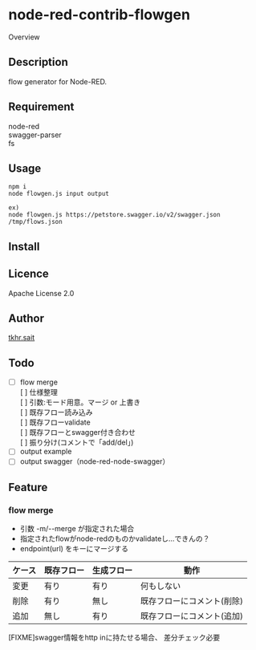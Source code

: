 # node-red-contrib-flowgen

Overview

## Description

flow generator for Node-RED.

## Requirement

node-red  
swagger-parser  
fs  

## Usage

```
npm i
node flowgen.js input output

ex)
node flowgen.js https://petstore.swagger.io/v2/swagger.json /tmp/flows.json
```

## Install


## Licence

Apache License 2.0

## Author

[tkhr.sait](https://github.com/tkhr-sait)

## Todo

* [ ] flow merge  
[ ] 仕様整理  
[ ] 引数:モード用意。マージ or 上書き  
[ ] 既存フロー読み込み  
[ ] 既存フローvalidate  
[ ] 既存フローとswagger付き合わせ  
[ ] 振り分け(コメントで「add/del」)  
* [ ] output example
* [ ] output swagger（node-red-node-swagger）  

## Feature

### flow merge
* 引数 -m/--merge が指定された場合
* 指定されたflowがnode-redのものかvalidateし…できんの？
* endpoint(url)  をキーにマージする  

|ケース|既存フロー|生成フロー|動作|
|-----|--------|--------|----|
|変更|有り|有り|何もしない|
|削除|有り|無し|既存フローにコメント(削除)|
|追加|無し|有り|既存フローにコメント(追加)|

[FIXME]swagger情報をhttp inに持たせる場合、
差分チェック必要
